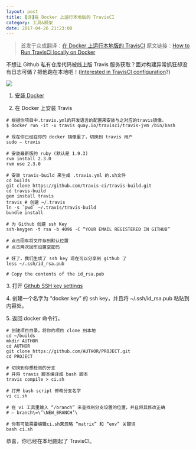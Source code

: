 ```yaml
---
layout: post
title: [译]在 Docker 上运行本地版的 TravisCI
category: 工具&框架
date: 2017-04-26 21:23:00
---
```


> 首发于众成翻译：[在 Docker 上运行本地版的 TravisCI](http://zcfy.cc/translate/2682)
> 原文链接：[How to Run TravisCI locally on Docker](https://medium.com/google-developers/how-to-run-travisci-locally-on-docker-822fc6b2db2e)

不想让 Github 私有仓库代码被线上版 Travis 服务获取？面对构建异常抓狂却没有日志可偱？把他跑在本地吧！([Interested in TravisCI configuration](https://medium.com/google-developers/hacks-i-did-to-use-travis-ci-with-firebase-ios-quickstarts-da67c4986f29)?)

![](http://p0.qhimg.com/t011abafa00876ca05d.jpg)

1.  [安装 Docker](https://docs.docker.com/docker-for-mac/install/)

2.  在 Docker 上安装 Travis

```
# 根据你项目中.travis.yml的开发语言的配置来安装与之对应的travis镜像。
$ docker run -it -u travis quay.io/travisci/travis-jvm /bin/bash

```

```
# 现在你已经在你的 docker 镜像里了，切换到 travis 用户
sudo — travis

```

```
# 安装最新版的 ruby (默认是 1.9.3)
rvm install 2.3.0
rvm use 2.3.0

```

```
# 安装 travis-build 来生成 .travis.yml 的.sh文件
cd builds
git clone https://github.com/travis-ci/travis-build.git
cd travis-build
gem install travis
travis # 创建 ~/.travis
ln -s `pwd` ~/.travis/travis-build
bundle install

```

```
# 为 Github 创建 ssh Key
ssh-keygen -t rsa -b 4096 -C “YOUR EMAIL REGISTERED IN GITHUB”

```

```
# 点击回车将文件存到默认位置
# 点击两次回车设置空密码

```

```
# 好了，我们生成了 ssh key 现在可以分享到 github 了
less ~/.ssh/id_rsa.pub

```

```
# Copy the contents of the id_rsa.pub

```

3\. 打开 [Github SSH key settings](https://github.com/settings/keys)

4\. 创建一个名字为 “docker key” 的 ssh key，并且将 ~/.ssh/id_rsa.pub 粘贴到内容处。

5\. 返回 docker 命令行。

```
# 创建项目目录，将你的项目 clone 到本地
cd ~/builds
mkdir AUTHOR
cd AUTHOR
git clone https://github.com/AUTHOR/PROJECT.git
cd PROJECT

```

```
# 切换到你想检测的分支
# 并将 travis 脚本编译成 bash 脚本
travis compile > ci.sh

```

```
# 打开 bash script 修改分支名字
vi ci.sh

```

```
# 在 vi 工具里输入 “/branch” 来查找到分支设置的位置，并且将其修改正确
# — branch\=\’\NEW_BRANCH’\

```

```
# 你有可能需要编辑ci.sh来忽略 “matrix” 和 “env” 关键词
bash ci.sh

```

恭喜，你已经在本地跑起了 TravisCI。